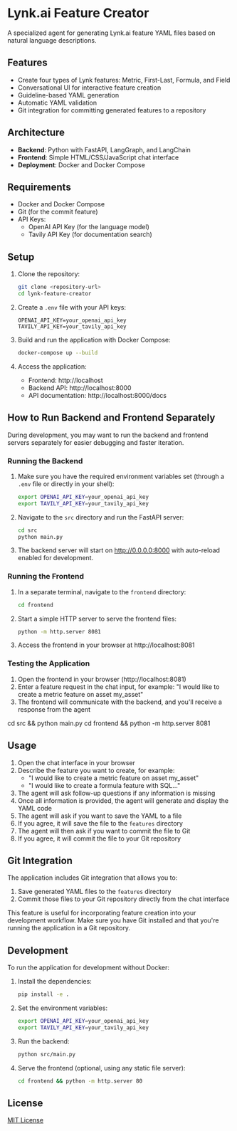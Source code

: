 # Lynk.ai Feature Creator

A specialized agent for generating Lynk.ai feature YAML files based on natural language descriptions.

## Features

- Create four types of Lynk features: Metric, First-Last, Formula, and Field
- Conversational UI for interactive feature creation
- Guideline-based YAML generation
- Automatic YAML validation
- Git integration for committing generated features to a repository

## Architecture

- **Backend**: Python with FastAPI, LangGraph, and LangChain
- **Frontend**: Simple HTML/CSS/JavaScript chat interface
- **Deployment**: Docker and Docker Compose

## Requirements

- Docker and Docker Compose
- Git (for the commit feature)
- API Keys:
  - OpenAI API Key (for the language model)
  - Tavily API Key (for documentation search)

## Setup

1. Clone the repository:
   ```bash
   git clone <repository-url>
   cd lynk-feature-creator
   ```

2. Create a `.env` file with your API keys:
   ```
   OPENAI_API_KEY=your_openai_api_key
   TAVILY_API_KEY=your_tavily_api_key
   ```

3. Build and run the application with Docker Compose:
   ```bash
   docker-compose up --build
   ```

4. Access the application:
   - Frontend: http://localhost
   - Backend API: http://localhost:8000
   - API documentation: http://localhost:8000/docs

## How to Run Backend and Frontend Separately

During development, you may want to run the backend and frontend servers separately for easier debugging and faster iteration.

### Running the Backend

1. Make sure you have the required environment variables set (through a `.env` file or directly in your shell):
   ```bash
   export OPENAI_API_KEY=your_openai_api_key
   export TAVILY_API_KEY=your_tavily_api_key
   ```

2. Navigate to the `src` directory and run the FastAPI server:
   ```bash
   cd src
   python main.py
   ```

3. The backend server will start on http://0.0.0.0:8000 with auto-reload enabled for development.

### Running the Frontend

1. In a separate terminal, navigate to the `frontend` directory:
   ```bash
   cd frontend
   ```

2. Start a simple HTTP server to serve the frontend files:
   ```bash
   python -m http.server 8081
   ```

3. Access the frontend in your browser at http://localhost:8081

### Testing the Application

1. Open the frontend in your browser (http://localhost:8081)
2. Enter a feature request in the chat input, for example: "I would like to create a metric feature on asset my_asset"
3. The frontend will communicate with the backend, and you'll receive a response from the agent


 cd src && python main.py
 cd frontend && python -m http.server 8081

## Usage

1. Open the chat interface in your browser
2. Describe the feature you want to create, for example:
   - "I would like to create a metric feature on asset my_asset"
   - "I would like to create a formula feature with SQL..."
3. The agent will ask follow-up questions if any information is missing
4. Once all information is provided, the agent will generate and display the YAML code
5. The agent will ask if you want to save the YAML to a file
6. If you agree, it will save the file to the `features` directory
7. The agent will then ask if you want to commit the file to Git
8. If you agree, it will commit the file to your Git repository

## Git Integration

The application includes Git integration that allows you to:

1. Save generated YAML files to the `features` directory
2. Commit those files to your Git repository directly from the chat interface

This feature is useful for incorporating feature creation into your development workflow. Make sure you have Git installed and that you're running the application in a Git repository.

## Development

To run the application for development without Docker:

1. Install the dependencies:
   ```bash
   pip install -e .
   ```

2. Set the environment variables:
   ```bash
   export OPENAI_API_KEY=your_openai_api_key
   export TAVILY_API_KEY=your_tavily_api_key
   ```

3. Run the backend:
   ```bash
   python src/main.py
   ```

4. Serve the frontend (optional, using any static file server):
   ```bash
   cd frontend && python -m http.server 80
   ```

## License

[MIT License](LICENSE) 